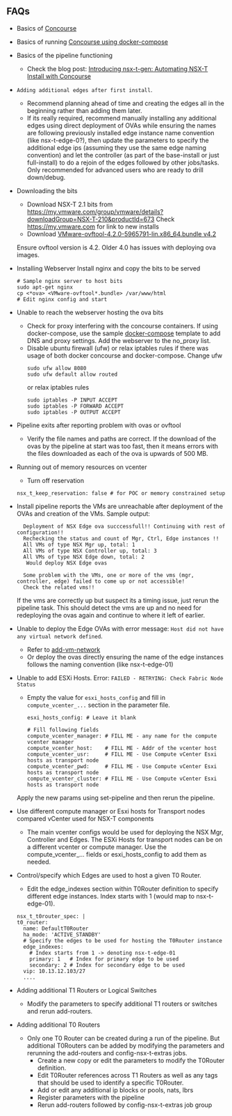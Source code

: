 ## FAQs
* Basics of [Concourse](https://concourse-ci.org/)
* Basics of running [Concourse using docker-compose](https://github.com/concourse/concourse-docker)
* Basics of the pipeline functioning
  * Check the blog post: [ Introducing nsx-t-gen: Automating NSX-T Install with Concourse](https://allthingsmdw.blogspot.com/2018/05/introducing-nsx-t-gen-automating-nsx-t.html)
* `Adding additional edges after first install`.
  * Recommend planning ahead of time and creating the edges all in the beginning rather than adding them later.
  * If its really required, recommend manually installing any additional edges using direct deployment of OVAs while ensuring the names are following previously installed edge instance name convention (like nsx-t-edge-0?), then update the parameters to specify the additional edge ips (assuming they use the same edge naming convention) and let the controller (as part of the base-install or just full-install) to do a rejoin of the edges followed by other jobs/tasks. Only recommended for advanced users who are ready to drill down/debug.
* Downloading the bits
  * Download NSX-T 2.1 bits from
    https://my.vmware.com/group/vmware/details?downloadGroup=NSX-T-210&productId=673
    Check https://my.vmware.com for link to new installs
  * Download [VMware-ovftool-4.2.0-5965791-lin.x86_64.bundle v4.2](https://my.vmware.com/group/vmware/details?productId=614&downloadGroup=OVFTOOL420#)

  Ensure ovftool version is 4.2. Older 4.0 has issues with deploying ova images.
* Installing Webserver
  Install nginx and copy the bits to be served
	``` 
	# Sample nginx server to host bits
	sudo apt-get nginx
	cp <*ova> <VMware-ovftool*.bundle> /var/www/html
	# Edit nginx config and start
	```
* Unable to reach the webserver hosting the ova bits
  * Check for proxy interfering with the concourse containers. 
  If using docker-compose, use the sample [docker-compose](./docker-compose.yml) template to add DNS and proxy settings. Add the webserver to the no_proxy list.
  * Disable ubuntu firewall (ufw) or relax iptables rules if there was usage of both docker concourse and docker-compose.
    Change ufw 
  	```
	sudo ufw allow 8080
	sudo ufw default allow routed
	```
	or relax iptables rules
	```
	sudo iptables -P INPUT ACCEPT
	sudo iptables -P FORWARD ACCEPT
	sudo iptables -P OUTPUT ACCEPT
	```
* Pipeline exits after reporting problem with ovas or ovftool
  * Verify the file names and paths are correct. If the download of the ovas by the pipeline at start was too fast, then it means errors with the files downloaded as each of the ova is upwards of 500 MB.
* Running out of memory resources on vcenter 
  * Turn off reservation
  ```
  nsx_t_keep_reservation: false # for POC or memory constrained setup
  ```
* Install pipeline reports the VMs are unreachable after deployment of the OVAs and creation of the VMs.
  Sample output:
  ```
	Deployment of NSX Edge ova succcessfull!! Continuing with rest of configuration!!
	Rechecking the status and count of Mgr, Ctrl, Edge instances !!
	All VMs of type NSX Mgr up, total: 1
	All VMs of type NSX Controller up, total: 3
	All VMs of type NSX Edge down, total: 2
	 Would deploy NSX Edge ovas

	Some problem with the VMs, one or more of the vms (mgr, controller, edge) failed to come up or not accessible!
	Check the related vms!!
  ```
  If the vms are correctly up but suspect its a timing issue, just rerun the pipeline task.
  This should detect the vms are up and no need for redeploying the ovas again and continue to where it left of earlier.
* Unable to deploy the Edge OVAs with error message: `Host did not have any virtual network defined`. 
  * Refer to [add-vm-network](./add-vm-network.md)
  * Or deploy the ovas directly ensuring the name of the edge instances follows the naming convention (like nsx-t-edge-01)
* Unable to add ESXi Hosts. Error: `FAILED - RETRYING: Check Fabric Node Status`
  * Empty the value for `esxi_hosts_config` and fill in `compute_vcenter_...` section in the parameter file.
  	```
	esxi_hosts_config: # Leave it blank

    # Fill following fields
	compute_vcenter_manager: # FILL ME - any name for the compute vcenter manager 
	compute_vcenter_host:    # FILL ME - Addr of the vcenter host
	compute_vcenter_usr:     # FILL ME - Use Compute vCenter Esxi hosts as transport node
	compute_vcenter_pwd:     # FILL ME - Use Compute vCenter Esxi hosts as transport node
	compute_vcenter_cluster: # FILL ME - Use Compute vCenter Esxi hosts as transport node
  	```
   Apply the new params using set-pipeline and then rerun the pipeline.
* Use different compute manager or Esxi hosts for Transport nodes compared vCenter used for NSX-T components
  * The main vcenter configs would be used for deploying the NSX Mgr, Controller and Edges.
    The ESXi Hosts for transport nodes can be on a different vcenter or compute manager. Use the compute_vcenter_... fields or esxi_hosts_config to add them as needed.
* Control/specify which Edges are used to host a given T0 Router.
  * Edit the edge_indexes section within T0Router definition to specify different edge instances.
    Index starts with 1 (would map to nsx-t-edge-01).
  ```
  nsx_t_t0router_spec: |
  t0_router:
    name: DefaultT0Router
    ha_mode: 'ACTIVE_STANDBY'
    # Specify the edges to be used for hosting the T0Router instance
    edge_indexes:
      # Index starts from 1 -> denoting nsx-t-edge-01
      primary: 1   # Index for primary edge to be used
      secondary: 2 # Index for secondary edge to be used
    vip: 10.13.12.103/27
    ....
  ```
* Adding additional T1 Routers or Logical Switches
  * Modify the parameters to specify additional T1 routers or switches and rerun add-routers.
* Adding additional T0 Routers
  * Only one T0 Router can be created during a run of the pipeline. But additional T0Routers can be added by  modifying the parameters and rerunning the add-routers and config-nsx-t-extras jobs.
    * Create a new copy or edit the parameters to modify the T0Router definition.
    * Edit T0Router references across T1 Routers as well as any tags that should be used to identify a specific T0Router.
    * Add or edit any additional ip blocks or pools, nats, lbrs
    * Register parameters with the pipeline 
    * Rerun add-routers followed by config-nsx-t-extras job group
